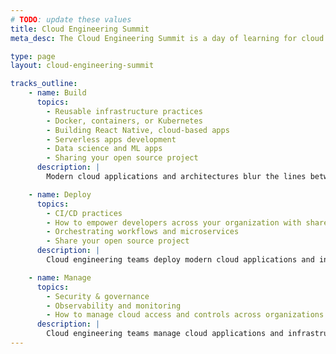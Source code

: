 ```yaml
---
# TODO: update these values
title: Cloud Engineering Summit
meta_desc: The Cloud Engineering Summit is a day of learning for cloud practitioners about cloud infrastructure, modern applications, and everything in between.

type: page
layout: cloud-engineering-summit

tracks_outline:
    - name: Build
      topics:
        - Reusable infrastructure practices
        - Docker, containers, or Kubernetes
        - Building React Native, cloud-based apps
        - Serverless apps development
        - Data science and ML apps
        - Sharing your open source project
      description: |
        Modern cloud applications and architectures blur the lines between app infrastructure and cloud engineering teams adopting new tools and practices to tame complexity and accelerate delivery. They embrace that success in the modern cloud era requires some level of proficiency in both cloud infrastructure and applications. Whether they're full-stack or specialize in one area, all cloud engineers apply a software engineering mindset and practices to building and testing applications and the underlying cloud infrastructure.

    - name: Deploy
      topics:
        - CI/CD practices
        - How to empower developers across your organization with shared services platforms or internal cloud platforms
        - Orchestrating workflows and microservices
        - Share your open source project
      description: |
        Cloud engineering teams deploy modern cloud applications and infrastructure through unified and automated delivery processes with thorough testing. Often this means deploying infrastructure and application code together through a CI/CD process that builds, tests, and deploys cloud applications. Many others build shared services platforms that automatically deploy approved infrastructure for end-users, such as developers.

    - name: Manage
      topics:
        - Security & governance
        - Observability and monitoring
        - How to manage cloud access and controls across organizations
      description: |
        Cloud engineering teams manage cloud applications and infrastructure with Policy as Code, visibility, and access controls. For example, they manage infrastructure with policies that detect configuration drift, enforce best practices, and even prevent compliance violations before deployment. They build visibility across their cloud infrastructure so that they always understand its current and past states, including detailed audit history.
---
```

